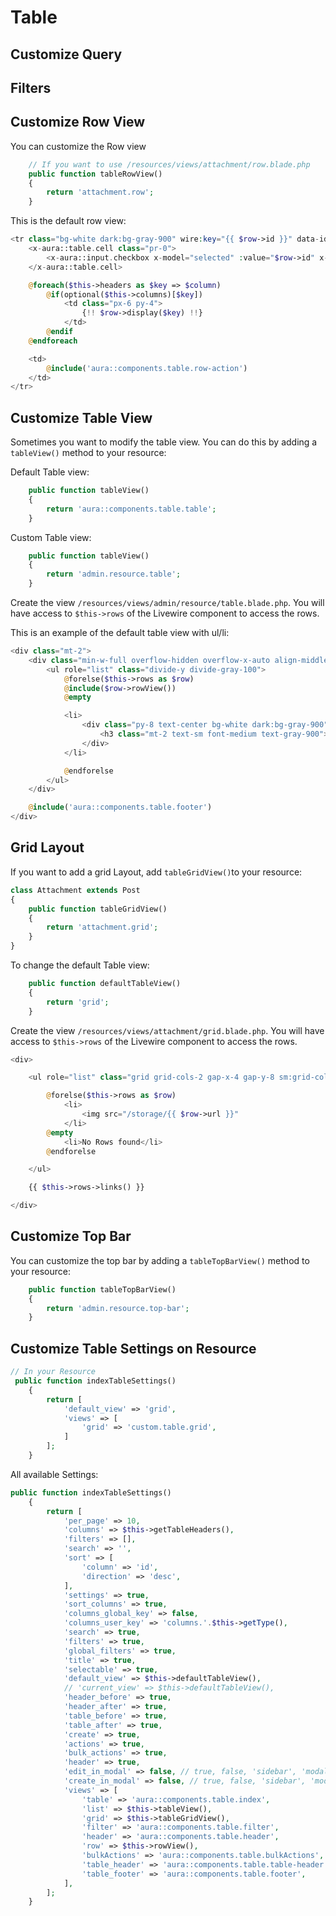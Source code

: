 # Table

## Customize Query

## Filters

## Customize Row View

You can customize the Row view

```php
    // If you want to use /resources/views/attachment/row.blade.php
    public function tableRowView()
    {
        return 'attachment.row';
    }
```

This is the default row view:

```php
<tr class="bg-white dark:bg-gray-900" wire:key="{{ $row->id }}" data-id="{{ $row->id }}">
    <x-aura::table.cell class="pr-0">
        <x-aura::input.checkbox x-model="selected" :value="$row->id" x-on:click="toggleRow($event, {{ $row->id }})" />
    </x-aura::table.cell>

    @foreach($this->headers as $key => $column)
        @if(optional($this->columns)[$key])
            <td class="px-6 py-4">
                {!! $row->display($key) !!}
            </td>
        @endif
    @endforeach

    <td>
        @include('aura::components.table.row-action')
    </td>
</tr>
```

## Customize Table View

Sometimes you want to modify the table view. You can do this by adding a `tableView()` method to your resource:

Default Table view:
```php
    public function tableView()
    {
        return 'aura::components.table.table';
    }
```

Custom Table view:

```php
    public function tableView()
    {
        return 'admin.resource.table';
    }
```

Create the view `/resources/views/admin/resource/table.blade.php`. You will have access to `$this->rows` of the Livewire component to access the rows. 

This is an example of the default table view with ul/li:

```php
<div class="mt-2">
    <div class="min-w-full overflow-hidden overflow-x-auto align-middle border border-gray-400/30 sm:rounded-lg dark:border-gray-700 px-4">
        <ul role="list" class="divide-y divide-gray-100">
            @forelse($this->rows as $row)
            @include($row->rowView())
            @empty

            <li>
                <div class="py-8 text-center bg-white dark:bg-gray-900">
                    <h3 class="mt-2 text-sm font-medium text-gray-900">No entries available</h3>
                </div>
            </li>

            @endforelse
        </ul>
    </div>

    @include('aura::components.table.footer')
</div>
```


## Grid Layout
If you want to add a grid Layout, add `tableGridView()`to your resource:
```php
class Attachment extends Post
{
    public function tableGridView()
    {
        return 'attachment.grid';
    }
}
```

To change the default Table view:

```php
    public function defaultTableView()
    {
        return 'grid';
    }
```

Create the view `/resources/views/attachment/grid.blade.php`. You will have access to `$this->rows` of the Livewire component to access the rows. 

```php
<div>

    <ul role="list" class="grid grid-cols-2 gap-x-4 gap-y-8 sm:grid-cols-3 sm:gap-x-6 lg:grid-cols-4 xl:gap-x-8">

        @forelse($this->rows as $row)
            <li>
                <img src="/storage/{{ $row->url }}"
            </li>
        @empty
            <li>No Rows found</li>
        @endforelse

    </ul>

    {{ $this->rows->links() }}

</div>

```

## Customize Top Bar

You can customize the top bar by adding a `tableTopBarView()` method to your resource:

```php
    public function tableTopBarView()
    {
        return 'admin.resource.top-bar';
    }
```


## Customize Table Settings on Resource

```php
// In your Resource
 public function indexTableSettings()
    {
        return [
            'default_view' => 'grid',
            'views' => [
                'grid' => 'custom.table.grid',
            ]
        ];
    }
```

All available Settings:

```php
public function indexTableSettings()
    {
        return [
            'per_page' => 10,
            'columns' => $this->getTableHeaders(),
            'filters' => [],
            'search' => '',
            'sort' => [
                'column' => 'id',
                'direction' => 'desc',
            ],
            'settings' => true,
            'sort_columns' => true,
            'columns_global_key' => false,
            'columns_user_key' => 'columns.'.$this->getType(),
            'search' => true,
            'filters' => true,
            'global_filters' => true,
            'title' => true,
            'selectable' => true,
            'default_view' => $this->defaultTableView(),
            // 'current_view' => $this->defaultTableView(),
            'header_before' => true,
            'header_after' => true,
            'table_before' => true,
            'table_after' => true,
            'create' => true,
            'actions' => true,
            'bulk_actions' => true,
            'header' => true,
            'edit_in_modal' => false, // true, false, 'sidebar', 'modal'
            'create_in_modal' => false, // true, false, 'sidebar', 'modal'
            'views' => [
                'table' => 'aura::components.table.index',
                'list' => $this->tableView(),
                'grid' => $this->tableGridView(),
                'filter' => 'aura::components.table.filter',
                'header' => 'aura::components.table.header',
                'row' => $this->rowView(),
                'bulkActions' => 'aura::components.table.bulkActions',
                'table_header' => 'aura::components.table.table-header',
                'table_footer' => 'aura::components.table.footer',
            ],
        ];
    }
```